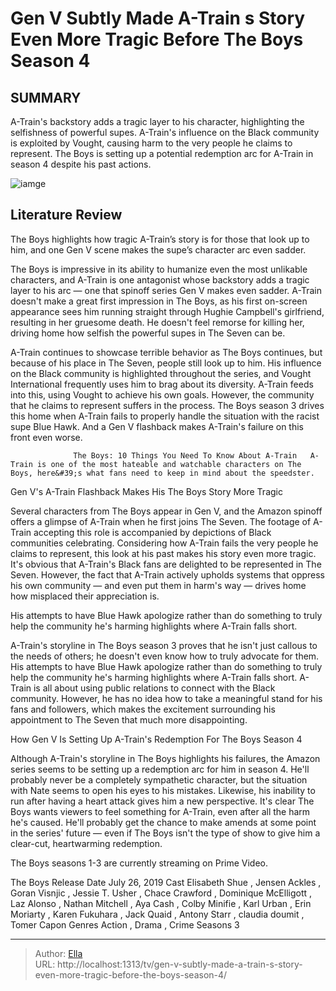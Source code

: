 # Gen V Subtly Made A-Train s Story Even More Tragic Before The Boys Season 4


## SUMMARY 



  A-Train&#39;s backstory adds a tragic layer to his character, highlighting the selfishness of powerful supes.   A-Train&#39;s influence on the Black community is exploited by Vought, causing harm to the very people he claims to represent.   The Boys is setting up a potential redemption arc for A-Train in season 4 despite his past actions.  

![iamge](https://static1.srcdn.com/wordpress/wp-content/uploads/2020/10/A-Train-Jessie-Usher-in-The-Boys-Season-2-Finale.jpg)

## Literature Review
The Boys highlights how tragic A-Train’s story is for those that look up to him, and one Gen V scene makes the supe’s character arc even sadder.




The Boys is impressive in its ability to humanize even the most unlikable characters, and A-Train is one antagonist whose backstory adds a tragic layer to his arc — one that spinoff series Gen V makes even sadder. A-Train doesn&#39;t make a great first impression in The Boys, as his first on-screen appearance sees him running straight through Hughie Campbell&#39;s girlfriend, resulting in her gruesome death. He doesn&#39;t feel remorse for killing her, driving home how selfish the powerful supes in The Seven can be.




A-Train continues to showcase terrible behavior as The Boys continues, but because of his place in The Seven, people still look up to him. His influence on the Black community is highlighted throughout the series, and Vought International frequently uses him to brag about its diversity. A-Train feeds into this, using Vought to achieve his own goals. However, the community that he claims to represent suffers in the process. The Boys season 3 drives this home when A-Train fails to properly handle the situation with the racist supe Blue Hawk. And a Gen V flashback makes A-Train&#39;s failure on this front even worse.

                  The Boys: 10 Things You Need To Know About A-Train   A-Train is one of the most hateable and watchable characters on The Boys, here&#39;s what fans need to keep in mind about the speedster.    


 Gen V&#39;s A-Train Flashback Makes His The Boys Story More Tragic 
          




Several characters from The Boys appear in Gen V, and the Amazon spinoff offers a glimpse of A-Train when he first joins The Seven. The footage of A-Train accepting this role is accompanied by depictions of Black communities celebrating. Considering how A-Train fails the very people he claims to represent, this look at his past makes his story even more tragic. It&#39;s obvious that A-Train&#39;s Black fans are delighted to be represented in The Seven. However, the fact that A-Train actively upholds systems that oppress his own community — and even put them in harm&#39;s way — drives home how misplaced their appreciation is.



His attempts to have Blue Hawk apologize rather than do something to truly help the community he&#39;s harming highlights where A-Train falls short.




A-Train&#39;s storyline in The Boys season 3 proves that he isn&#39;t just callous to the needs of others; he doesn&#39;t even know how to truly advocate for them. His attempts to have Blue Hawk apologize rather than do something to truly help the community he&#39;s harming highlights where A-Train falls short. A-Train is all about using public relations to connect with the Black community. However, he has no idea how to take a meaningful stand for his fans and followers, which makes the excitement surrounding his appointment to The Seven that much more disappointing.






 How Gen V Is Setting Up A-Train&#39;s Redemption For The Boys Season 4 
         

Although A-Train&#39;s storyline in The Boys highlights his failures, the Amazon series seems to be setting up a redemption arc for him in season 4. He&#39;ll probably never be a completely sympathetic character, but the situation with Nate seems to open his eyes to his mistakes. Likewise, his inability to run after having a heart attack gives him a new perspective. It&#39;s clear The Boys wants viewers to feel something for A-Train, even after all the harm he&#39;s caused. He&#39;ll probably get the chance to make amends at some point in the series&#39; future — even if The Boys isn&#39;t the type of show to give him a clear-cut, heartwarming redemption.



The Boys seasons 1-3 are currently streaming on Prime Video.







  The Boys   Release Date   July 26, 2019    Cast   Elisabeth Shue , Jensen Ackles , Goran Visnjic , Jessie T. Usher , Chace Crawford , Dominique McElligott , Laz Alonso , Nathan Mitchell , Aya Cash , Colby Minifie , Karl Urban , Erin Moriarty , Karen Fukuhara , Jack Quaid , Antony Starr , claudia doumit , Tomer Capon    Genres   Action , Drama , Crime    Seasons   3       


---

> Author: [Ella](https://instagram.hk.cn/)  
> URL: http://localhost:1313/tv/gen-v-subtly-made-a-train-s-story-even-more-tragic-before-the-boys-season-4/  

